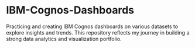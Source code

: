 # IBM-Cognos-Dashboards
Practicing and creating IBM Cognos dashboards on various datasets to explore insights and trends. This repository reflects my journey in building a strong data analytics and visualization portfolio.
